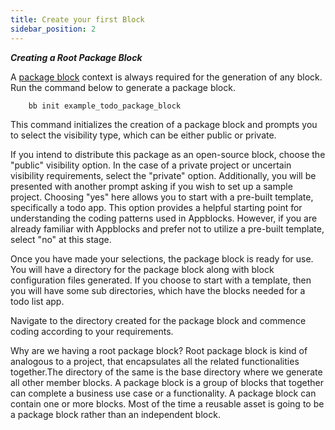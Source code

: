 ```yaml
---
title: Create your first Block
sidebar_position: 2
---
```


***Creating a Root Package Block***

A [package block](/docs/core-concepts/type-of-blocks#package-block) context is always required for the generation of any block. Run the command below to generate a package block.
```
    bb init example_todo_package_block
```
This command initializes the creation of a package block and prompts you to select the visibility type, which can be either public or private.

If you intend to distribute this package as an open-source block, choose the "public" visibility option.
In the case of a private project or uncertain visibility requirements, select the "private" option.
Additionally, you will be presented with another prompt asking if you wish to set up a sample project. Choosing "yes" here allows you to start with a pre-built template, specifically a todo app. This option provides a helpful starting point for understanding the coding patterns used in Appblocks. However, if you are already familiar with Appblocks and prefer not to utilize a pre-built template, select "no" at this stage.

Once you have made your selections, the package block is ready for use. You will have a directory for the package block along with block configuration files generated. If you choose to start with a template, then you will have some sub directories, which have the blocks needed for a todo list app.

Navigate to the directory created for the package block and commence coding according to your requirements.


Why are we having a root package block? Root package block is kind of analogous to a project, that encapsulates all the related functionalities together.The directory of the same is the base directory where we generate all other member blocks. A package block is a group of blocks that together can complete a business use case or a functionality. A package block can contain one or more blocks. Most of the time a reusable asset is going to be a package block rather than an independent block.
